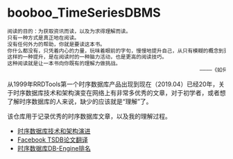 # booboo_TimeSeriesDBMS


```bash
阅读的目的：为获取资讯而读，以及为求得理解而读。                                  
只有一种方式是真正地在阅读。
没有任何外力的帮助，你就是要读这本书。
你什么都没有，只凭着内心的力量，玩味着眼前的字句，慢慢地提升自己，从只有模糊的概念到更清楚地理解为止。
这样的一种提升，是在阅读时的一种脑力活动，也是更高的阅读技巧。
这种阅读就是让一本书向你既有的理解力做挑战。
                                                              ————《如何阅读一本书》
```

从1999年RRDTools第一个时序数据库产品出现到现在（2019.04）已经20年，关于时序数据库技术和架构演变在网络上有非常多优秀的文章，对于初学者，或者想了解时序数据库的人来说，缺少的应该就是“理解”了。

该仓库用于记录优秀的时序数据库文章，以及我的理解过程。

* [时序数据库技术和架构演进](https://yq.aliyun.com/articles/692580?spm=a2c4e.11153959.teamhomeleft.68.15f75f72VWCFDU)
* [Facebook TSDB论文翻译](https://yq.aliyun.com/articles/174535?spm=a2c4e.11153959.teamhomeleft.212.15f75f72VWCFDU)
* [时序数据库DB-Engine排名](https://db-engines.com/en/ranking/time+series+dbms)
